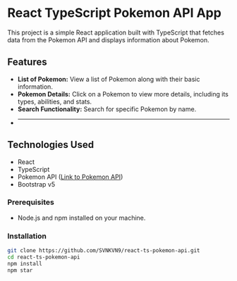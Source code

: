 # React TypeScript Pokemon API App

This project is a simple React application built with TypeScript that fetches data from the Pokemon API and displays information about Pokemon.

## Features

- **List of Pokemon:** View a list of Pokemon along with their basic information.
- **Pokemon Details:** Click on a Pokemon to view more details, including its types, abilities, and stats.
- **Search Functionality:** Search for specific Pokemon by name.
- ****
## Technologies Used

- React
- TypeScript
- Pokemon API ([Link to Pokemon API](https://pokeapi.co/))
- Bootstrap v5

### Prerequisites

- Node.js and npm installed on your machine.

### Installation

```bash
git clone https://github.com/SVNKVN9/react-ts-pokemon-api.git
cd react-ts-pokemon-api
npm install
npm star
```
